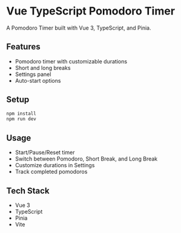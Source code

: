 # Vue TypeScript Pomodoro Timer

A Pomodoro Timer built with Vue 3, TypeScript, and Pinia.

## Features

- Pomodoro timer with customizable durations
- Short and long breaks
- Settings panel
- Auto-start options

## Setup

```bash
npm install
npm run dev
```

## Usage

- Start/Pause/Reset timer
- Switch between Pomodoro, Short Break, and Long Break
- Customize durations in Settings
- Track completed pomodoros

## Tech Stack

- Vue 3
- TypeScript
- Pinia
- Vite
